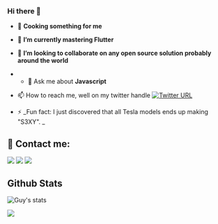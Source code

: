 ### Hi there 🙇

- 🔭 **Cooking something for me**
- 🌱 **I’m currently mastering Flutter**
- 👯 **I’m looking to collaborate on any open source solution probably around the world**
- - 💬 Ask me about **Javascript**
- 📫 How to reach me, well on my twitter handle [![Twitter URL](https://img.shields.io/twitter/url/https/twitter.com/bukotsunikki.svg?style=social&label=Follow%20%40ntare_guy)](https://twitter.com/ntare_guy)

- ⚡ _Fun fact: I just discovered that all Tesla models ends up making "S3XY". _

## 📣 Contact me:

<p>
  <a href="mailto:gntare2@gmail.com?subject=[GitHub]%20🔥%20Proud%20to%20contact"><img src="https://img.shields.io/badge/e‑mail-D14836.svg?style=for-the-badge&logo=GMail&logoColor=white"/></a>
  <a href="https://twitter.com/ntare_guy/"><img src="https://img.shields.io/badge/twitter-0aaffc.svg?style=for-the-badge&logo=twitter&logoColor=white"/></a>
  <a href="https://www.linkedin.com/in/nsabimana-issa-1411ba1b3/"><img src="https://img.shields.io/badge/linkedin-0077B5.svg?style=for-the-badge&logo=linkedin&logoColor=white"/></a>

</p>

## Github Stats

![Guy's stats](https://github-readme-stats.vercel.app/api?username=41hulk&show_icons=true&theme=algolia)

<a href="https://github.com/41hulk">
  <img src="https://github-readme-stats.anuraghazra1.vercel.app/api/top-langs/?username=41hulk&layout=compact&theme=algolia" />
</a>
